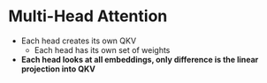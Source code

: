 
# **Multi-Head Attention**

- Each head creates its own QKV
	- Each head has its own set of weights
- **Each head looks at all embeddings, only difference is the linear projection into QKV** 